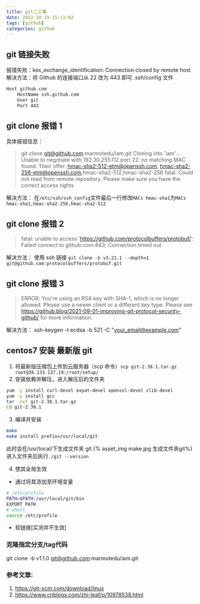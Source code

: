 ```yaml
---
title: git二三事
date: 2022-10-19 15:11:02
tags: [github]
categories: github
---
```


## git 链接失败

报错失败：kex_exchange_identification: Connection closed by remote host
解决方法：将 Github 的连接端口从 22 改为 443 即可
.ssh/config 文件

```bash
Host github.com
    HostName ssh.github.com
    User git
    Port 443
```

## git clone 报错 1

具体报错信息：

> git clone git@github.com:marmotedu/iam.git
> Cloning into 'iam'...
> Unable to negotiate with 192.30.255.112 port 22: no matching MAC found. Their offer: hmac-sha2-512-etm@openssh.com,
> hmac-sha2-256-etm@openssh.com,hmac-sha2-512,hmac-sha2-256
> fatal: Could not read from remote repository.
> Please make sure you have the correct access rights

解决方法：
在`/etc/ssh/ssh_config`文件最后一行修改`MACs hmac-sha1`为`MACs hmac-sha1,hmac-sha2-256,hmac-sha2-512`

## git clone 报错 2

> fatal: unable to access 'https://github.com/protocolbuffers/protobuf/': Failed connect to github.com:443; Connection timed out

解决方法：
使用 ssh 链接 `git clone -b v3.21.1 --depth=1 git@github.com:protocolbuffers/protobuf.git`

## git clone 报错 3

> ERROR: You're using an RSA key with SHA-1, which is no longer allowed. Please use a newer client or a different key type.
> Please see https://github.blog/2021-09-01-improving-git-protocol-security-github/ for more information.

解决方法：
ssh-keygen -t ecdsa -b 521 -C "your_email@example.com"

## centos7 安装 最新版 git

1. 将最新版压缩包上传到云服务器（scp 命令）`scp git-2.38.1.tar.gz root@36.133.137.19:/root/setup/`
2. 安装依赖并解压，进入解压后的文件夹

```bash
yum -y install curl-devel expat-devel openssl-devel zlib-devel
yum -y install gcc
tar -zxf git-2.38.1.tar.gz
cd git-2.38.1
```

3. 编译并安装

```bash
make
make install prefix=/usr/local/git
```

此时会在/usr/local/下生成文件夹 git
{% asset_img make.jpg 生成文件夹git%}
进入文件夹后执行`./git --version`

4. 使其全局生效

- 通过将其添加至环境变量

```bash
# /etc/profile
PATH=$PATH:/usr/local/git/bin
EXPORT PATH
# shell
source /etc/profile
```

- 软链接[实测并不生效]



### 克隆指定分支/tag代码

git clone -b v1.1.0  git@github.com:marmotedu/iam.git

### 参考文章:

1. https://git-scm.com/download/linux
2. https://www.cnblogs.com/zhi-leaf/p/10978538.html
